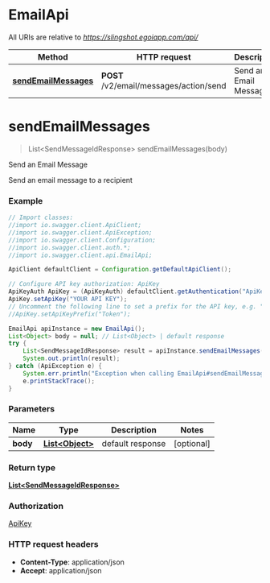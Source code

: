 # EmailApi

All URIs are relative to *https://slingshot.egoiapp.com/api/*

Method | HTTP request | Description
------------- | ------------- | -------------
[**sendEmailMessages**](EmailApi.md#sendEmailMessages) | **POST** /v2/email/messages/action/send | Send an Email Message

<a name="sendEmailMessages"></a>
# **sendEmailMessages**
> List&lt;SendMessageIdResponse&gt; sendEmailMessages(body)

Send an Email Message

Send an email message to a recipient

### Example
```java
// Import classes:
//import io.swagger.client.ApiClient;
//import io.swagger.client.ApiException;
//import io.swagger.client.Configuration;
//import io.swagger.client.auth.*;
//import io.swagger.client.api.EmailApi;

ApiClient defaultClient = Configuration.getDefaultApiClient();

// Configure API key authorization: ApiKey
ApiKeyAuth ApiKey = (ApiKeyAuth) defaultClient.getAuthentication("ApiKey");
ApiKey.setApiKey("YOUR API KEY");
// Uncomment the following line to set a prefix for the API key, e.g. "Token" (defaults to null)
//ApiKey.setApiKeyPrefix("Token");

EmailApi apiInstance = new EmailApi();
List<Object> body = null; // List<Object> | default response
try {
    List<SendMessageIdResponse> result = apiInstance.sendEmailMessages(body);
    System.out.println(result);
} catch (ApiException e) {
    System.err.println("Exception when calling EmailApi#sendEmailMessages");
    e.printStackTrace();
}
```

### Parameters

Name | Type | Description  | Notes
------------- | ------------- | ------------- | -------------
 **body** | [**List&lt;Object&gt;**](Object.md)| default response | [optional]

### Return type

[**List&lt;SendMessageIdResponse&gt;**](SendMessageIdResponse.md)

### Authorization

[ApiKey](../README.md#ApiKey)

### HTTP request headers

 - **Content-Type**: application/json
 - **Accept**: application/json

